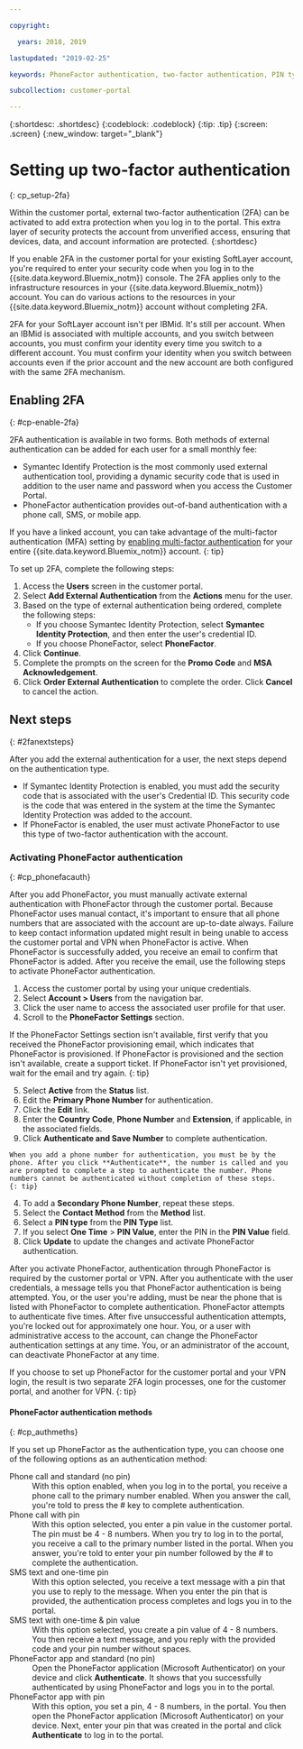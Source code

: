 ```yaml
---

copyright:

  years: 2018, 2019

lastupdated: "2019-02-25"

keywords: PhoneFactor authentication, two-factor authentication, PIN type, 2FA 

subcollection: customer-portal

---
```


{:shortdesc: .shortdesc}
{:codeblock: .codeblock}
{:tip: .tip}
{:screen: .screen}
{:new_window: target="_blank"}


# Setting up two-factor authentication
{: cp_setup-2fa}

Within the customer portal, external two-factor authentication (2FA) can be activated to add extra protection when you log in to the portal. This extra layer of security protects the account from unverified access, ensuring that devices, data, and account information are protected.
{:shortdesc}

If you enable 2FA in the customer portal for your existing SoftLayer account, you're required to enter your security code when you log in to the {{site.data.keyword.Bluemix_notm}} console. The 2FA applies only to the infrastructure resources in your {{site.data.keyword.Bluemix_notm}} account. You can do various actions to the resources in your {{site.data.keyword.Bluemix_notm}} account without completing 2FA.

2FA for your SoftLayer account isn't per IBMid. It's still per account. When an IBMid is associated with multiple accounts, and you switch between accounts, you must confirm your identity every time you switch to a different account. You must confirm your identity when you switch between accounts even if the prior account and the new account are both configured with the same 2FA mechanism.

## Enabling 2FA
{: #cp-enable-2fa}

2FA authentication is available in two forms. Both methods of external authentication can be added for each user for a small monthly fee:

* Symantec Identify Protection is the most commonly used external authentication tool, providing a dynamic security code that is used in addition to the user name and password when you access the Customer Portal.
* PhoneFactor authentication provides out-of-band authentication with a phone call, SMS, or mobile app.

 If you have a linked account, you can take advantage of the multi-factor authentication (MFA) setting by [enabling multi-factor authentication](/docs/iam?topic=iam-enablemfa#enablemfa) for your entire {{site.data.keyword.Bluemix_notm}} account.
 {: tip}

To set up 2FA, complete the following steps:

1. Access the **Users** screen in the customer portal.
2. Select **Add External Authentication** from the **Actions** menu for the user.
3. Based on the type of external authentication being ordered, complete the following steps:
    * If you choose Symantec Identity Protection, select **Symantec Identity Protection**, and then enter the user's credential ID.
    * If you choose PhoneFactor, select **PhoneFactor**.
4. Click **Continue**.
5. Complete the prompts on the screen for the **Promo Code** and **MSA Acknowledgement**.
6. Click **Order External Authentication** to complete the order. Click **Cancel** to cancel the action.

## Next steps
{: #2fanextsteps}

After you add the external authentication for a user, the next steps depend on the authentication type.
* If Symantec Identity Protection is enabled, you must add the security code that is associated with the user's Credential ID. This security code is the code that was entered in the system at the time the Symantec Identity Protection was added to the account.
* If PhoneFactor is enabled, the user must activate PhoneFactor to use this type of two-factor authentication with the account.

### Activating PhoneFactor authentication
{: #cp_phonefacauth}

After you add PhoneFactor, you must manually activate external authentication with PhoneFactor through the customer portal. Because PhoneFactor uses manual contact, it's important to ensure that all phone numbers that are associated with the account are up-to-date always. Failure to keep contact information updated might result in being unable to access the customer portal and VPN when PhoneFactor is active. When PhoneFactor is successfully added, you receive an email to confirm that PhoneFactor is added. After you receive the email, use the following steps to activate PhoneFactor authentication.

1. Access the customer portal by using your unique credentials.
2. Select **Account > Users** from the navigation bar.
3. Click the user name to access the associated user profile for that user.
4. Scroll to the **PhoneFactor Settings** section.

  If the PhoneFactor Settings section isn't available, first verify that you received the PhoneFactor provisioning email, which indicates that PhoneFactor is provisioned. If PhoneFactor is provisioned and the section isn't available, create a support ticket. If PhoneFactor isn't yet provisioned, wait for the email and try again.
  {: tip}

5. Select **Active** from the **Status** list.
6. Edit the **Primary Phone Number** for authentication.
  1. Click the **Edit** link.
  2. Enter the **Country Code**, **Phone Number** and **Extension**, if applicable, in the associated fields.
  3. Click **Authenticate and Save Number** to complete authentication.

    When you add a phone number for authentication, you must be by the phone. After you click **Authenticate**, the number is called and you are prompted to complete a step to authenticate the number. Phone numbers cannot be authenticated without completion of these steps.
    {: tip}

  4. To add a **Secondary Phone Number**, repeat these steps.
7. Select the **Contact Method** from the **Method** list.
8. Select a **PIN type** from the **PIN Type** list.
9. If you select **One Time** > **PIN Value**, enter the PIN in the **PIN Value** field.
10. Click **Update** to update the changes and activate PhoneFactor authentication.

After you activate PhoneFactor, authentication through PhoneFactor is required by the customer portal or VPN. After you authenticate with the user credentials, a message tells you that PhoneFactor authentication is being attempted. You, or the user you're adding, must be near the phone that is listed with PhoneFactor to complete authentication. PhoneFactor attempts to authenticate five times. After five unsuccessful authentication attempts, you're locked out for approximately one hour. You, or a user with administrative access to the account, can change the PhoneFactor authentication settings at any time. You, or an administrator of the account, can deactivate PhoneFactor at any time.

 If you choose to set up PhoneFactor for the customer portal and your VPN login, the result is two separate 2FA login processes, one for the customer portal, and another for VPN.
 {: tip}

#### PhoneFactor authentication methods
{: #cp_authmeths}

If you set up PhoneFactor as the authentication type, you can choose one of the following options as an authentication method:

<dl>
<dt>Phone call and standard (no pin)</dt>
<dd>With this option enabled, when you log in to the portal, you receive a phone call to the primary number enabled. When you answer the call, you're told to press the # key to complete authentication.</dd>
<dt>Phone call with pin</dt>
<dd>With this option selected, you enter a pin value in the customer portal. The pin must be 4 - 8 numbers. When you try to log in to the portal, you receive a call to the primary number listed in the portal. When you answer, you're told to enter your pin number followed by the # to complete the authentication.</dd>
<dt>SMS text and one-time pin</dt>
<dd>With this option selected, you receive a text message with a pin that you use to reply to the message. When you enter the pin that is provided, the authentication process completes and logs you in to the portal.</dd>
<dt>SMS text with one-time &amp; pin value</dt>
<dd>With this option selected, you create a pin value of 4 - 8 numbers. You then receive a text message, and you reply with the provided code and your pin number without spaces.</dd>
<dt>PhoneFactor app and standard (no pin)</dt>
<dd>Open the PhoneFactor application (Microsoft Authenticator) on your device and click <strong>Authenticate</strong>. It shows that you successfully authenticated by using PhoneFactor and logs you in to the portal.</dd>
<dt>PhoneFactor app with pin</dt>
<dd>With this option, you set a pin, 4 - 8 numbers, in the portal. You then open the PhoneFactor application (Microsoft Authenticator) on your device. Next, enter your pin that was created in the portal and click <strong>Authenticate</strong> to log in to the portal.</dd>
</dl>
